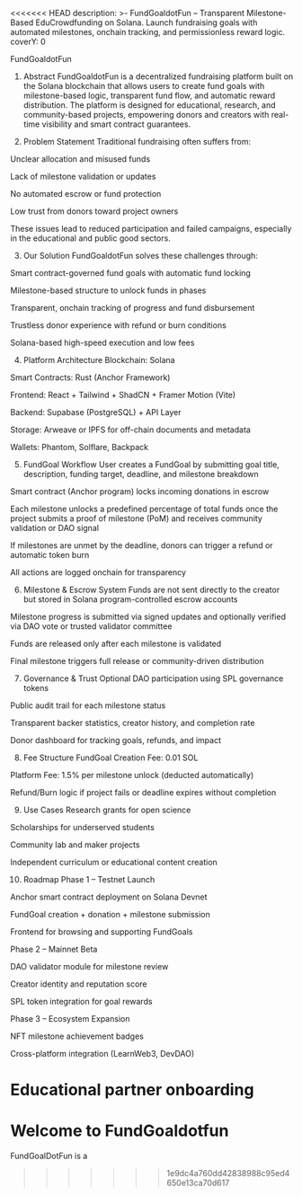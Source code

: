<<<<<<< HEAD
description: >-
FundGoaldotFun – Transparent Milestone-Based EduCrowdfunding on Solana. Launch fundraising goals with automated milestones, onchain tracking, and permissionless reward logic.
coverY: 0

FundGoaldotFun
1. Abstract
FundGoaldotFun is a decentralized fundraising platform built on the Solana blockchain that allows users to create fund goals with milestone-based logic, transparent fund flow, and automatic reward distribution. The platform is designed for educational, research, and community-based projects, empowering donors and creators with real-time visibility and smart contract guarantees.

2. Problem Statement
Traditional fundraising often suffers from:

Unclear allocation and misused funds

Lack of milestone validation or updates

No automated escrow or fund protection

Low trust from donors toward project owners

These issues lead to reduced participation and failed campaigns, especially in the educational and public good sectors.

3. Our Solution
FundGoaldotFun solves these challenges through:

Smart contract-governed fund goals with automatic fund locking

Milestone-based structure to unlock funds in phases

Transparent, onchain tracking of progress and fund disbursement

Trustless donor experience with refund or burn conditions

Solana-based high-speed execution and low fees

4. Platform Architecture
Blockchain: Solana

Smart Contracts: Rust (Anchor Framework)

Frontend: React + Tailwind + ShadCN + Framer Motion (Vite)

Backend: Supabase (PostgreSQL) + API Layer

Storage: Arweave or IPFS for off-chain documents and metadata

Wallets: Phantom, Solflare, Backpack

5. FundGoal Workflow
User creates a FundGoal by submitting goal title, description, funding target, deadline, and milestone breakdown

Smart contract (Anchor program) locks incoming donations in escrow

Each milestone unlocks a predefined percentage of total funds once the project submits a proof of milestone (PoM) and receives community validation or DAO signal

If milestones are unmet by the deadline, donors can trigger a refund or automatic token burn

All actions are logged onchain for transparency

6. Milestone & Escrow System
Funds are not sent directly to the creator but stored in Solana program-controlled escrow accounts

Milestone progress is submitted via signed updates and optionally verified via DAO vote or trusted validator committee

Funds are released only after each milestone is validated

Final milestone triggers full release or community-driven distribution

7. Governance & Trust
Optional DAO participation using SPL governance tokens

Public audit trail for each milestone status

Transparent backer statistics, creator history, and completion rate

Donor dashboard for tracking goals, refunds, and impact

8. Fee Structure
FundGoal Creation Fee: 0.01 SOL

Platform Fee: 1.5% per milestone unlock (deducted automatically)

Refund/Burn logic if project fails or deadline expires without completion

9. Use Cases
Research grants for open science

Scholarships for underserved students

Community lab and maker projects

Independent curriculum or educational content creation

10. Roadmap
Phase 1 – Testnet Launch

Anchor smart contract deployment on Solana Devnet

FundGoal creation + donation + milestone submission

Frontend for browsing and supporting FundGoals

Phase 2 – Mainnet Beta

DAO validator module for milestone review

Creator identity and reputation score

SPL token integration for goal rewards

Phase 3 – Ecosystem Expansion

NFT milestone achievement badges

Cross-platform integration (LearnWeb3, DevDAO)

Educational partner onboarding
=======
#  Welcome to FundGoaldotfun

FundGoalDotFun is a 
>>>>>>> 1e9dc4a760dd42838988c95ed4650e13ca70d617
